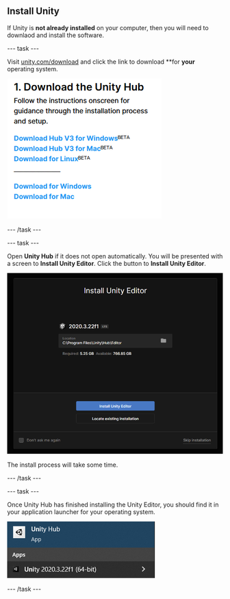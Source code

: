## Install Unity

If Unity is **not already installed** on your computer, then you will need to downlaod and install the software.

--- task ---

Visit [unity.com/download](https://unity.com/download) and click the link to download **for **your** operating system.

![the download for links shown for Windows, Mac and Linux](images/install_download_links.png)

--- /task ---

--- task ---

Open **Unity Hub** if it does not open automatically. You will be presented with a screen to **Install Unity Editor**. Click the button to **Install Unity Editor**.

![splash screen with a button at the bottom to Install Unity Editor](images/install_editor_install.png)

The install process will take some time.

--- /task ---

--- task ---

Once Unity Hub has finished installing the Unity Editor, you should find it in your application launcher for your operating system.

![Windows application launcher with Unity shown](images/install_application_launcher.png)

--- /task ---

